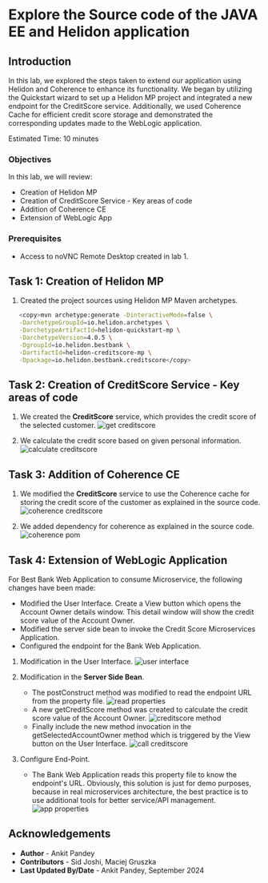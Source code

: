 # Explore the Source code of the JAVA EE and Helidon application 

## Introduction

In this lab, we explored the steps taken to extend our application using Helidon and Coherence to enhance its functionality. We began by utilizing the Quickstart wizard to set up a Helidon MP project and integrated a new endpoint for the CreditScore service. Additionally, we used Coherence Cache for efficient credit score storage and demonstrated the corresponding updates made to the WebLogic application.

Estimated Time: 10 minutes

### Objectives

In this lab, we will review:

* Creation of Helidon MP
* Creation of CreditScore Service - Key areas of code
* Addition of Coherence CE
* Extension of WebLogic App

### Prerequisites

* Access to noVNC Remote Desktop created in lab 1.

## Task 1: Creation of Helidon MP

1. Created the project sources using Helidon MP Maven archetypes.   
 ```bash
    <copy>mvn archetype:generate -DinteractiveMode=false \
    -DarchetypeGroupId=io.helidon.archetypes \
    -DarchetypeArtifactId=helidon-quickstart-mp \
    -DarchetypeVersion=4.0.5 \
    -DgroupId=io.helidon.bestbank \
    -DartifactId=helidon-creditscore-mp \
    -Dpackage=io.helidon.bestbank.creditscore</copy>
 ```


## Task 2: Creation of CreditScore Service - Key areas of code

1. We created the **CreditScore** service, which provides the credit score of the selected customer.
 ![get creditscore](images/get-creditscore.png)

2. We calculate the credit score based on given personal information.
 ![calculate creditscore](images/calculate-creditscore.png)


## Task 3: Addition of Coherence CE

1. We modified the **CreditScore** service to use the Coherence cache for storing the credit score of the customer as explained in the source code.
 ![coherence creditscore](images/coherence-creditscore.png)


2. We added dependency for coherence as explained in the source code.
 ![coherence pom](images/coherence-pom.png)


## Task 4: Extension of WebLogic Application

For Best Bank Web Application to consume Microservice, the following changes have been made:

* Modified the User Interface. Create a View button which opens the Account Owner details window. This detail window will show the credit score value of the Account Owner.
* Modified the server side bean to invoke the Credit Score Microservices Application.
* Configured the endpoint for the Bank Web Application.

1. Modification in the User Interface.
 ![user interface](images/user-interface.png)

2. Modification in the **Server Side Bean**.   
    - The postConstruct method was modified to read the endpoint URL from the property file.
 ![read properties](images/read-properties.png)
    - A new getCreditScore method was created to calculate the credit score value of the Account Owner.
 ![creditscore method](images/creditscore-method.png)
    - Finally include the new method invocation in the getSelectedAccountOwner method which is triggered by the View button on the User Interface.
 ![call creditscore](images/call-creditscore.png)

3. Configure End-Point.
    - The Bank Web Application reads this property file to know the endpoint's URL. Obviously, this solution is just for demo purposes, because in real microservices architecture, the best practice is to use additional tools for better service/API management.
 ![app properties](images/app-properties.png)


## Acknowledgements

* **Author** -  Ankit Pandey
* **Contributors** - Sid Joshi, Maciej Gruszka 
* **Last Updated By/Date** - Ankit Pandey, September 2024